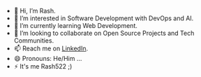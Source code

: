 - 👋 Hi, I’m Rash.
- 👀 I’m interested in Software Development with DevOps and AI.
- 🌱 I’m currently learning Web Development.
- 💞️ I’m looking to collaborate on Open Source Projects and Tech Communities.
- 📫 Reach me on [LinkedIn](https://www.linkedin.com/in/rash522).
- 😄 Pronouns: He/Him ...
- ⚡ It's me Rash522 ;)
